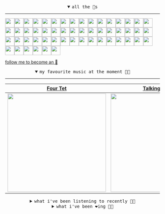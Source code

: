 <details open>

<summary align="center"><samp>all the 🥚s</samp></summary>
<hr />

<a href="https://github.com/helallao"><img src="https://avatars.githubusercontent.com/u/78656003?s=90&u=9c23d9553d718cf878b1543db64409aef98219d1&v=4" width="30" height="30" /><a href="https://github.com/seckinyasar"><img src="https://avatars.githubusercontent.com/u/86570205?s=90&u=4838d77ac45ab71462d74970661849d31f4f720b&v=4" width="30" height="30" /><a href="https://github.com/ipqwery"><img src="https://avatars.githubusercontent.com/u/188051590?s=90&u=2912dd6166c0d0e075e960bc723bbfe1c0452bae&v=4" width="30" height="30" /><a href="https://github.com/nholuongut"><img src="https://avatars.githubusercontent.com/u/58627821?s=90&u=206890b83deb87449114c50034a82156455fe07c&v=4" width="30" height="30" /><a href="https://github.com/zeroregard"><img src="https://avatars.githubusercontent.com/u/8688472?s=90&u=35fd6b71a3daf593615f52765d1192c7e028245c&v=4" width="30" height="30" /><a href="https://github.com/CodeOfUmut"><img src="https://avatars.githubusercontent.com/u/74297921?s=90&v=4" width="30" height="30" /><a href="https://github.com/katelunchuk"><img src="https://avatars.githubusercontent.com/u/146713116?s=90&u=21338a3ec54cd17f979f5681259e95f43a1e8271&v=4" width="30" height="30" /><a href="https://github.com/mustafacagri"><img src="https://avatars.githubusercontent.com/u/7488394?s=90&u=23fe234eaa1a07c7d0f85efba5db98931d0b98da&v=4" width="30" height="30" /><a href="https://github.com/Connor9994"><img src="https://avatars.githubusercontent.com/u/39637206?s=90&u=d1d5937f93a6381ff3065b825094030907eddd5a&v=4" width="30" height="30" /><a href="https://github.com/masterwww1"><img src="https://avatars.githubusercontent.com/u/176979276?s=90&v=4" width="30" height="30" /><a href="https://github.com/OfficialCodeVoyage"><img src="https://avatars.githubusercontent.com/u/72575602?s=90&u=2847049c39542b42c79465c099c0e2eee6e9acb2&v=4" width="30" height="30" /><a href="https://github.com/marvelbark2"><img src="https://avatars.githubusercontent.com/u/53633390?s=90&u=9331ed66195bd8048a23cc3505519e2f4d308b1c&v=4" width="30" height="30" /><a href="https://github.com/jewellwater"><img src="https://avatars.githubusercontent.com/u/79801022?s=90&v=4" width="30" height="30" /><a href="https://github.com/maariyadiminsky"><img src="https://avatars.githubusercontent.com/u/87329498?s=90&u=563b6e7c22645dedc77a8f8a57de64f397f3d0a5&v=4" width="30" height="30" /><a href="https://github.com/muratkndmr"><img src="https://avatars.githubusercontent.com/u/117161306?s=90&u=c91834d3ba0fe23fd840ba7d6cbb1f3944b7b900&v=4" width="30" height="30" /><a href="https://github.com/currlybracket"><img src="https://avatars.githubusercontent.com/u/129277849?s=90&u=6644fdd8315628b6b75a61feb657a4b6e7fac3eb&v=4" width="30" height="30" /><a href="https://github.com/memoriaXII"><img src="https://avatars.githubusercontent.com/u/56249189?s=90&u=5d6e2fe472e16381f5d356d7474e1d61c3d38aed&v=4" width="30" height="30" /><a href="https://github.com/JhnEngblm"><img src="https://avatars.githubusercontent.com/u/79695292?s=90&v=4" width="30" height="30" /><a href="https://github.com/talentlessguy"><img src="https://avatars.githubusercontent.com/u/35937217?s=90&u=2f4a9eb4b4921f4704578b785522f40fe6efd9eb&v=4" width="30" height="30" /><a href="https://github.com/trevorwhealy"><img src="https://avatars.githubusercontent.com/u/14946478?s=90&u=984e08785c7cc2eab6a96f7bd5cf57ba28aced34&v=4" width="30" height="30" /><a href="https://github.com/herlon214"><img src="https://avatars.githubusercontent.com/u/3419441?s=90&u=ab73725b18d269073f0dcdafbc800817a157c7c9&v=4" width="30" height="30" /><a href="https://github.com/weaverfish111"><img src="https://avatars.githubusercontent.com/u/78041472?s=90&u=9f18a50bb0dc425de6b40c1dbd85d603a6b7857f&v=4" width="30" height="30" /><a href="https://github.com/Kampotboy"><img src="https://avatars.githubusercontent.com/u/111836496?s=90&u=efa2538d18aff5c0db3561992d5493532eed45b5&v=4" width="30" height="30" /><a href="https://github.com/ozzfonnf95"><img src="https://avatars.githubusercontent.com/u/108581837?s=90&v=4" width="30" height="30" /><a href="https://github.com/AppServiceProvider"><img src="https://avatars.githubusercontent.com/u/47697490?s=90&u=270ccacce276e5c76aeb7f431f6c03c60fc383f6&v=4" width="30" height="30" /><a href="https://github.com/cumsoft"><img src="https://avatars.githubusercontent.com/u/97250816?s=90&u=208afef4fb98cb0e28832a9ebba59247c5bacb95&v=4" width="30" height="30" /><a href="https://github.com/gkartalis"><img src="https://avatars.githubusercontent.com/u/21178754?s=90&u=52429c6fb9b08ffd99077d6289fbc8a76ae32260&v=4" width="30" height="30" /><a href="https://github.com/kenjinote"><img src="https://avatars.githubusercontent.com/u/2605401?s=90&u=eedb455e76cb25f023a3626808cd572b7df70ef7&v=4" width="30" height="30" /><a href="https://github.com/IDouble"><img src="https://avatars.githubusercontent.com/u/18186995?s=90&u=79d755064b05ad8764ed56b1034854139075e89f&v=4" width="30" height="30" /><a href="https://github.com/mlpao500"><img src="https://avatars.githubusercontent.com/u/95065745?s=90&v=4" width="30" height="30" /><a href="https://github.com/gabrielferrazduque"><img src="https://avatars.githubusercontent.com/u/83476335?s=90&u=55ccaa99c5274f4bfeabf1bb37eaa118964ecc39&v=4" width="30" height="30" /><a href="https://github.com/decobeto"><img src="https://avatars.githubusercontent.com/u/32197501?s=90&u=dbba898a88910e1169d8fad301755f16a1834a9b&v=4" width="30" height="30" /><a href="https://github.com/franciane-lark"><img src="https://avatars.githubusercontent.com/u/66569250?s=90&u=cfd2135bcedd9b9a9a973734ede8a992013be6c9&v=4" width="30" height="30" /><a href="https://github.com/kettanaito"><img src="https://avatars.githubusercontent.com/u/14984911?s=90&u=5b45b9f402753f42d0136c6c558223f71e8acf61&v=4" width="30" height="30" /><a href="https://github.com/luiznasciment0"><img src="https://avatars.githubusercontent.com/u/55008532?s=90&u=871e49a7a4a33e3f5933dee5ac83eaf3ece1ec45&v=4" width="30" height="30" /><a href="https://github.com/sibelius"><img src="https://avatars.githubusercontent.com/u/2005841?s=90&u=cab8024eb61323090e1551c73c784b408b2d66b1&v=4" width="30" height="30" /><a href="https://github.com/TSalazargr"><img src="https://avatars.githubusercontent.com/u/16808436?s=90&u=422b601dfbc600223725ecc9af1bec7b1dfee4f2&v=4" width="30" height="30" /><a href="https://github.com/bcomnes"><img src="https://avatars.githubusercontent.com/u/166301?s=90&u=82fc48e1304b5125084cba1a793528b2d852785e&v=4" width="30" height="30" /><a href="https://github.com/jlsjefferson"><img src="https://avatars.githubusercontent.com/u/53836950?s=90&u=619408c9778ffd2899673fdf3ba59f20b82bf470&v=4" width="30" height="30" /><a href="https://github.com/ilovedesert001"><img src="https://avatars.githubusercontent.com/u/15065396?s=90&u=c94e48f141daf951fb6eb0e4a62c0ba9ec1a5201&v=4" width="30" height="30" /><a href="https://github.com/mayconmesquita"><img src="https://avatars.githubusercontent.com/u/46308804?s=90&u=e06ac123e121b53d7eafc9199fb2a70422052fe0&v=4" width="30" height="30" /><a href="https://github.com/lucasvocos"><img src="https://avatars.githubusercontent.com/u/5739627?s=90&u=bd389af17aacfda255e2389c6f8ef7217de4f321&v=4" width="30" height="30" /><a href="https://github.com/mikedemarais"><img src="https://avatars.githubusercontent.com/u/1325144?s=90&u=7b32dcd04811261405f2ed35d933b1484558758d&v=4" width="30" height="30" /><a href="https://github.com/davidjerleke"><img src="https://avatars.githubusercontent.com/u/11529148?s=90&u=94446866c576d620cbd33e62834c480091fedcf0&v=4" width="30" height="30" /><a href="https://github.com/jollykingd3d8"><img src="https://avatars.githubusercontent.com/u/51726854?s=90&v=4" width="30" height="30" /><a href="https://github.com/lostpebble"><img src="https://avatars.githubusercontent.com/u/1508863?s=90&u=4ada478500c2c9112fe8e3b0b8240a454403aebc&v=4" width="30" height="30" /><a href="https://github.com/karacas"><img src="https://avatars.githubusercontent.com/u/1050937?s=90&u=eb3e1441a8d79e29037e71ccd13e35c907defbe6&v=4" width="30" height="30" /><a href="https://github.com/eheddema"><img src="https://avatars.githubusercontent.com/u/808567?s=90&u=225eb2910c3dcd13c6bc86dcaaa14780323110db&v=4" width="30" height="30" /><a href="https://github.com/kelmer44"><img src="https://avatars.githubusercontent.com/u/3629100?s=90&v=4" width="30" height="30" /><a href="https://github.com/macabu"><img src="https://avatars.githubusercontent.com/u/1299138?s=90&u=8e157be586103823b212c5c9ada88ab2a9867ccf&v=4" width="30" height="30" /><a href="https://github.com/pvinis"><img src="https://avatars.githubusercontent.com/u/100233?s=90&v=4" width="30" height="30" /><a href="https://github.com/medeeiros"><img src="https://avatars.githubusercontent.com/u/331136?s=90&u=e44d12c7f7e45d5f5b30ea9d963a70b435ba5355&v=4" width="30" height="30" /><a href="https://github.com/langri-sha"><img src="https://avatars.githubusercontent.com/u/77084?s=90&v=4" width="30" height="30" /><a href="https://github.com/80sinteractive"><img src="https://avatars.githubusercontent.com/u/22603136?s=90&u=7f78c96ea924a48b1bd364833036f706afa57619&v=4" width="30" height="30" />
  
<samp><a href="https://github.com/bitttttten">follow me to become an 🥚</a></samp>

</details>

<details open>

<summary align="center"><samp>my favourite music at the moment 🎵🎶</samp></summary>
<hr />

<!-- toc -->

| [Four Tet](https://open.spotify.com/artist/7Eu1txygG6nJttLHbZdQOh)                                                                                               | [Talking Heads](https://open.spotify.com/artist/2x9SpqnPi8rlE9pjHBwmSC)                                                                                          | [Yo La Tengo](https://open.spotify.com/artist/5hAhrnb0Ch4ODwWu4tsbpi)                                                                                            | [Mildlife](https://open.spotify.com/artist/1lsJmnN90u3KBvF3tGEWr3)                                                                                               |
| ---------------------------------------------------------------------------------------------------------------------------------------------------------------- | ---------------------------------------------------------------------------------------------------------------------------------------------------------------- | ---------------------------------------------------------------------------------------------------------------------------------------------------------------- | ---------------------------------------------------------------------------------------------------------------------------------------------------------------- |
| [<img src="https://i.scdn.co/image/ab6761610000e5eb21c0ea7fc21ab3038d111ec2" width="320" height="auto">](https://open.spotify.com/artist/7Eu1txygG6nJttLHbZdQOh) | [<img src="https://i.scdn.co/image/e4c5b04fce8706c87663357b1f78522a3a5c641b" width="320" height="auto">](https://open.spotify.com/artist/2x9SpqnPi8rlE9pjHBwmSC) | [<img src="https://i.scdn.co/image/ab6761610000e5ebad8a54844b1b0ac42f0dd71c" width="320" height="auto">](https://open.spotify.com/artist/5hAhrnb0Ch4ODwWu4tsbpi) | [<img src="https://i.scdn.co/image/ab6761610000e5eb2c507a450197f560596f6191" width="320" height="auto">](https://open.spotify.com/artist/1lsJmnN90u3KBvF3tGEWr3) |

<!-- tocstop -->

</details>

<details>

<summary align="center"><samp>what i've been listening to recently 🎵🎶</samp></summary>
<hr />

<!-- toc -->

| [Probably Wizards<br />James Krivchenia, Sam Wilkes](https://open.spotify.com/track/6SGU0HJjT23U4jG72MA6Ci)                                                     | [Need<br />Rzekomo](https://open.spotify.com/track/6PAEXXkC8QydV8MOTRv0C8)                                                                                      | [PAUSE<br />Villager](https://open.spotify.com/track/2KBcbM9t4AhnzuDFWXgxjY)                                                                                    | [El Mechón<br />Banda MS de Sergio Lizárraga](https://open.spotify.com/track/7dbOcZwBpDCUqR7sIz3djU)                                                            |
| --------------------------------------------------------------------------------------------------------------------------------------------------------------- | --------------------------------------------------------------------------------------------------------------------------------------------------------------- | --------------------------------------------------------------------------------------------------------------------------------------------------------------- | --------------------------------------------------------------------------------------------------------------------------------------------------------------- |
| [<img src="https://i.scdn.co/image/ab6761610000e5eb0e9dfe24a9e836de284ba7b4" width="320" height="auto">](https://open.spotify.com/track/6SGU0HJjT23U4jG72MA6Ci) | [<img src="https://i.scdn.co/image/ab6761610000e5eb6212a970c5f794381a5423df" width="320" height="auto">](https://open.spotify.com/track/6PAEXXkC8QydV8MOTRv0C8) | [<img src="https://i.scdn.co/image/ab6761610000e5ebfc35b34b33f294fdb2647d13" width="320" height="auto">](https://open.spotify.com/track/2KBcbM9t4AhnzuDFWXgxjY) | [<img src="https://i.scdn.co/image/ab6761610000e5ebf49a3377cacbeb4fc157949d" width="320" height="auto">](https://open.spotify.com/track/7dbOcZwBpDCUqR7sIz3djU) |

<!-- tocstop -->

</details>

<details>

<summary align="center"><samp>what i've been ❤️ing 🎵🎶</samp></summary>
<hr />

<!-- toc -->

| [Waves<br />Max Cooper](https://open.spotify.com/album/26vmJ6CjPxYWYYa2B4d9my)                                                                                  | [Inta<br />Aloka](https://open.spotify.com/album/2fY3RTv687YL1mRwqafvQk)                                                                                        | [SeeSaw - Club Version<br />Jamie xx, Four Tet](https://open.spotify.com/album/0mmyxVCcnMQbaLgkQmK6zD)                                                          | [Storm Crystals<br />Four Tet](https://open.spotify.com/album/7mpTSR6E855VhdCeoPgpCF)                                                                           |
| --------------------------------------------------------------------------------------------------------------------------------------------------------------- | --------------------------------------------------------------------------------------------------------------------------------------------------------------- | --------------------------------------------------------------------------------------------------------------------------------------------------------------- | --------------------------------------------------------------------------------------------------------------------------------------------------------------- |
| [<img src="https://i.scdn.co/image/ab67616d0000b273a24eb1aa0c049e3ca5f0b162" width="320" height="auto">](https://open.spotify.com/album/26vmJ6CjPxYWYYa2B4d9my) | [<img src="https://i.scdn.co/image/ab67616d0000b273fee31d81cfc01f9f08bdd8ae" width="320" height="auto">](https://open.spotify.com/album/2fY3RTv687YL1mRwqafvQk) | [<img src="https://i.scdn.co/image/ab67616d0000b273e77db89a3968a808981772f3" width="320" height="auto">](https://open.spotify.com/album/0mmyxVCcnMQbaLgkQmK6zD) | [<img src="https://i.scdn.co/image/ab67616d0000b2731cbbdaaa1d4b3bca2272f31c" width="320" height="auto">](https://open.spotify.com/album/7mpTSR6E855VhdCeoPgpCF) |

<!-- tocstop -->

</details>
